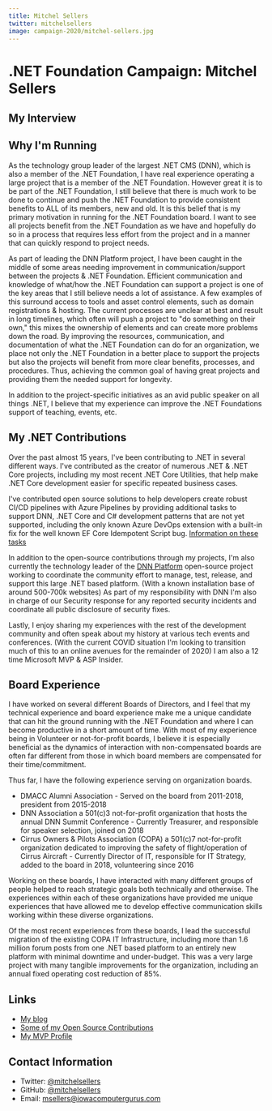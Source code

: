 ```yaml
---
title: Mitchel Sellers
twitter: mitchelsellers
image: campaign-2020/mitchel-sellers.jpg
---
```


# .NET Foundation Campaign: Mitchel Sellers

## My Interview ##

<?# YouTube LT-lnaVcbO0 /?>

## Why I'm Running
As the technology group leader of the largest .NET CMS (DNN), which is also a member of the .NET Foundation, I have real experience operating a large project that is a member of the .NET Foundation. However great it is to be part of the .NET Foundation, I still believe that there is much work to be done to continue and push the .NET Foundation to provide consistent benefits to ALL of its members, new and old. It is this belief that is my primary motivation in running for the .NET Foundation board.  I want to see all projects benefit from the .NET Foundation as we have and hopefully do so in a process that requires less effort from the project and in a manner that can quickly respond to project needs.  

As part of leading the DNN Platform project, I have been caught in the middle of some areas needing improvement in communication/support between the projects & .NET Foundation.  Efficient communication and knowledge of what/how the .NET Foundation can support a project is one of the key areas that I still believe needs a lot of assistance.  A few examples of this surround access to tools and asset control elements, such as domain registrations & hosting.  The current processes are unclear at best and result in long timelines, which often will push a project to "do something on their own," this mixes the ownership of elements and can create more problems down the road.  By improving the resources, communication, and documentation of what the .NET Foundation can do for an organization, we place not only the .NET Foundation in a better place to support the projects but also the projects will benefit from more clear benefits, processes, and procedures. Thus, achieving the common goal of having great projects and providing them the needed support for longevity.

In addition to the project-specific initiatives as an avid public speaker on all things .NET, I believe that my experience can improve the .NET Foundations support of teaching, events, etc. 

## My .NET Contributions
Over the past almost 15 years, I've been contributing to .NET in several different ways.  I've contributed as the creator of numerous .NET & .NET Core projects, including my most recent .NET Core Utilities, that help make .NET Core development easier for specific repeated business cases.  

I've contributed open source solutions to help developers create robust CI/CD pipelines with Azure Pipelines by providing additional tasks to support DNN, .NET Core and C# development patterns that are not yet supported, including the only known Azure DevOps extension with a built-in fix for the well known EF Core Idempotent Script bug.  [Information on these tasks](https://github.com/IowaComputerGurus/Azure-DevOps-Extensions)

In addition to the open-source contributions through my projects, I'm also currently the technology leader of the [DNN Platform](https://www.github.com/dnnsoftware/dnn.platform) open-source project working to coordinate the community effort to manage, test, release, and support this large .NET based platform. (With a known installation base of around 500-700k websites) As part of my responsibility with DNN I'm also in charge of our Security response for any reported security incidents and coordinate all public disclosure of security fixes.

Lastly, I enjoy sharing my experiences with the rest of the development community and often speak about my history at various tech events and conferences. (With the current COVID situation I'm looking to transition much of this to an online avenues for the remainder of 2020)  I am also a 12 time Microsoft MVP & ASP Insider.

## Board Experience
I have worked on several different Boards of Directors, and I feel that my technical experience and board experience make me a unique candidate that can hit the ground running with the .NET Foundation and where I can become productive in a short amount of time.  With most of my experience being in Volunteer or not-for-profit boards, I believe it is especially beneficial as the dynamics of interaction with non-compensated boards are often far different from those in which board members are compensated for their time/commitment.  

Thus far, I have the following experience serving on organization boards.

* DMACC Alumni Association - Served on the board from 2011-2018, president from 2015-2018
* DNN Association a 501(c)3 not-for-profit organization that hosts the annual DNN Summit Conference - Currently Treasurer, and responsible for speaker selection, joined on 2018
* Cirrus Owners & Pilots Association (COPA) a 501(c)7 not-for-profit organization dedicated to improving the safety of flight/operation of Cirrus Aircraft - Currently Director of IT, responsible for IT Strategy, added to the board in 2018, volunteering since 2016

Working on these boards, I have interacted with many different groups of people helped to reach strategic goals both technically and otherwise.  The experiences within each of these organizations have provided me unique experiences that have allowed me to develop effective communication skills working within these diverse organizations.  

Of the most recent experiences from these boards, I lead the successful migration of the existing COPA IT Infrastructure, including more than 1.6 million forum posts from one .NET based platform to an entirely new platform with minimal downtime and under-budget.  This was a very large project with many tangible improvements for the organization, including an annual fixed operating cost reduction of 85%.

## Links
* [My blog](https://www.mitchelsellers.com)
* [Some of my Open Source Contributions](https://github.com/iowacomputergurus)
* [My MVP Profile](https://mvp.microsoft.com/en-us/PublicProfile/4025428?fullName=Mitchel%20Wyndham%20Sellers)

## Contact Information
* Twitter: [@mitchelsellers](https://twitter.com/mitchelsellers)
* GitHub: [@mitchelsellers](https://github.com/mitchelsellers)
* Email: [msellers@iowacomputergurus.com](mailto:msellers@iowacomputergurus.com)

